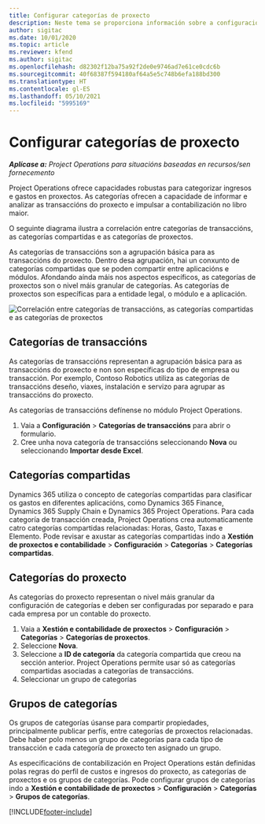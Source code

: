 ```yaml
---
title: Configurar categorías de proxecto
description: Neste tema se proporciona información sobre a configuración das categorías de proxectos.
author: sigitac
ms.date: 10/01/2020
ms.topic: article
ms.reviewer: kfend
ms.author: sigitac
ms.openlocfilehash: d82302f12ba75a92f2de0e9746ad7e61ce0cdc6b
ms.sourcegitcommit: 40f68387f594180af64a5e5c748b6efa188bd300
ms.translationtype: HT
ms.contentlocale: gl-ES
ms.lasthandoff: 05/10/2021
ms.locfileid: "5995169"
---
```

# <a name="configure-project-categories"></a>Configurar categorías de proxecto

_**Aplícase a:** Project Operations para situacións baseadas en recursos/sen fornecemento_

Project Operations ofrece capacidades robustas para categorizar ingresos e gastos en proxectos. As categorías ofrecen a capacidade de informar e analizar as transaccións do proxecto e impulsar a contabilización no libro maior.

O seguinte diagrama ilustra a correlación entre categorías de transaccións, as categorías compartidas e as categorías de proxectos. 

As categorías de transaccións son a agrupación básica para as transaccións do proxecto. Dentro desa agrupación, hai un conxunto de categorías compartidas que se poden compartir entre aplicacións e módulos. Afondando aínda máis nos aspectos específicos, as categorías de proxectos son o nivel máis granular de categorías. As categorías de proxectos son específicas para a entidade legal, o módulo e a aplicación.

![Correlación entre categorías de transaccións, as categorías compartidas e as categorías de proxectos](media/project-categories.png)

## <a name="transaction-categories"></a>Categorías de transaccións

As categorías de transaccións representan a agrupación básica para as transaccións do proxecto e non son específicas do tipo de empresa ou transacción. Por exemplo, Contoso Robotics utiliza as categorías de transaccións deseño, viaxes, instalación e servizo para agrupar as transaccións do proxecto.

As categorías de transaccións defínense no módulo Project Operations. 
1. Vaia a **Configuración** \> **Categorías de transaccións** para abrir o formulario. 
2. Cree unha nova categoría de transaccións seleccionando **Nova** ou seleccionando **Importar desde Excel**.

## <a name="shared-categories"></a>Categorías compartidas

Dynamics 365 utiliza o concepto de categorías compartidas para clasificar os gastos en diferentes aplicacións, como Dynamics 365 Finance, Dynamics 365 Supply Chain e Dynamics 365 Project Operations. Para cada categoría de transacción creada, Project Operations crea automaticamente catro categorías compartidas relacionadas: Horas, Gasto, Taxas e Elemento. Pode revisar e axustar as categorías compartidas indo a **Xestión de proxectos e contabilidade** \> **Configuración** \> **Categorías** \> **Categorías compartidas**.

## <a name="project-categories"></a>Categorías do proxecto

As categorías do proxecto representan o nivel máis granular da configuración de categorías e deben ser configuradas por separado e para cada empresa por un contable do proxecto.

1. Vaia a **Xestión e contabilidade de proxectos** \> **Configuración** \> **Categorías** \> **Categorías de proxectos**.
2. Seleccione **Nova**.
3. Seleccione a **ID de categoría** da categoría compartida que creou na sección anterior. Project Operations permite usar só as categorías compartidas asociadas a categorías de transaccións.
4. Seleccionar un grupo de categorías

## <a name="category-groups"></a>Grupos de categorías

Os grupos de categorías úsanse para compartir propiedades, principalmente publicar perfís, entre categorías de proxectos relacionadas. Debe haber polo menos un grupo de categorías para cada tipo de transacción e cada categoría de proxecto ten asignado un grupo.

As especificacións de contabilización en Project Operations están definidas polas regras do perfil de custos e ingresos do proxecto, as categorías de proxectos e os grupos de categorías. Pode configurar grupos de categorías indo a **Xestión e contabilidade de proxectos** \> **Configuración** \> **Categorías** \> **Grupos de categorías**.


[!INCLUDE[footer-include](../includes/footer-banner.md)]